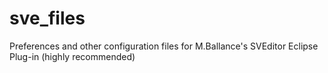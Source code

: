# sve_files
Preferences and other configuration files for M.Ballance's SVEditor Eclipse Plug-in (highly recommended)
